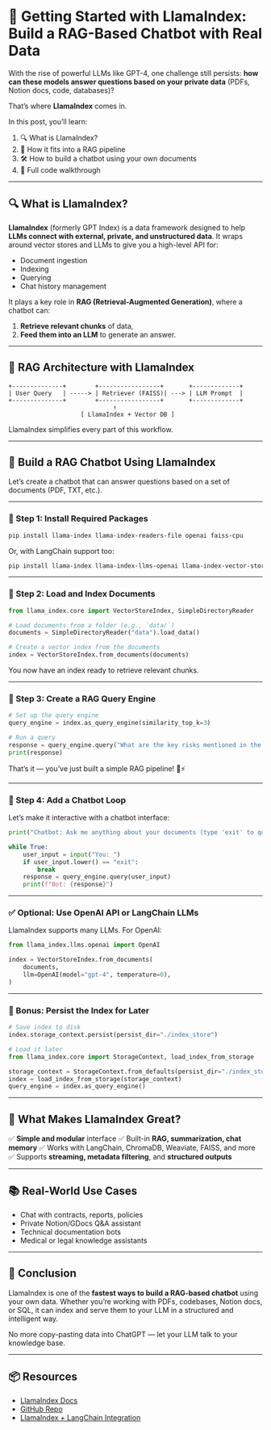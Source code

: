 # 🦙 Getting Started with LlamaIndex: Build a RAG-Based Chatbot with Real Data

With the rise of powerful LLMs like GPT-4, one challenge still persists: **how can these models answer questions based on your private data** (PDFs, Notion docs, code, databases)?

That’s where **LlamaIndex** comes in.

In this post, you’ll learn:

1. 🔍 What is LlamaIndex?
2. 🧠 How it fits into a RAG pipeline
3. 🛠️ How to build a chatbot using your own documents
4. 💬 Full code walkthrough

---

## 🔍 What is LlamaIndex?

**LlamaIndex** (formerly GPT Index) is a data framework designed to help **LLMs connect with external, private, and unstructured data**. It wraps around vector stores and LLMs to give you a high-level API for:

* Document ingestion
* Indexing
* Querying
* Chat history management

It plays a key role in **RAG (Retrieval-Augmented Generation)**, where a chatbot can:

1. **Retrieve relevant chunks** of data,
2. **Feed them into an LLM** to generate an answer.

---

## 🧠 RAG Architecture with LlamaIndex

```
+--------------+        +-----------------+       +-------------+
| User Query   | -----> | Retriever (FAISS)| ---> | LLM Prompt  |
+--------------+        +-----------------+       +-------------+
                             ↑
                    [ LlamaIndex + Vector DB ]
```

LlamaIndex simplifies every part of this workflow.

---

## 🚀 Build a RAG Chatbot Using LlamaIndex

Let’s create a chatbot that can answer questions based on a set of documents (PDF, TXT, etc.).

---

### 🧰 Step 1: Install Required Packages

```bash
pip install llama-index llama-index-readers-file openai faiss-cpu
```

Or, with LangChain support too:

```bash
pip install llama-index llama-index-llms-openai llama-index-vector-stores-faiss
```

---

### 📁 Step 2: Load and Index Documents

```python
from llama_index.core import VectorStoreIndex, SimpleDirectoryReader

# Load documents from a folder (e.g., `data/`)
documents = SimpleDirectoryReader("data").load_data()

# Create a vector index from the documents
index = VectorStoreIndex.from_documents(documents)
```

You now have an index ready to retrieve relevant chunks.

---

### 🧠 Step 3: Create a RAG Query Engine

```python
# Set up the query engine
query_engine = index.as_query_engine(similarity_top_k=3)

# Run a query
response = query_engine.query("What are the key risks mentioned in the contract?")
print(response)
```

That’s it — you’ve just built a simple RAG pipeline! 🧠⚡

---

### 💬 Step 4: Add a Chatbot Loop

Let’s make it interactive with a chatbot interface:

```python
print("Chatbot: Ask me anything about your documents (type 'exit' to quit)")

while True:
    user_input = input("You: ")
    if user_input.lower() == "exit":
        break
    response = query_engine.query(user_input)
    print(f"Bot: {response}")
```

---

### ✅ Optional: Use OpenAI API or LangChain LLMs

LlamaIndex supports many LLMs. For OpenAI:

```python
from llama_index.llms.openai import OpenAI

index = VectorStoreIndex.from_documents(
    documents,
    llm=OpenAI(model="gpt-4", temperature=0),
)
```

---

### 🧪 Bonus: Persist the Index for Later

```python
# Save index to disk
index.storage_context.persist(persist_dir="./index_store")

# Load it later
from llama_index.core import StorageContext, load_index_from_storage

storage_context = StorageContext.from_defaults(persist_dir="./index_store")
index = load_index_from_storage(storage_context)
query_engine = index.as_query_engine()
```

---

## 🧠 What Makes LlamaIndex Great?

✅ **Simple and modular** interface
✅ Built-in **RAG, summarization, chat memory**
✅ Works with LangChain, ChromaDB, Weaviate, FAISS, and more
✅ Supports **streaming, metadata filtering**, and **structured outputs**

---

## 📚 Real-World Use Cases

* Chat with contracts, reports, policies
* Private Notion/GDocs Q\&A assistant
* Technical documentation bots
* Medical or legal knowledge assistants

---

## 🏁 Conclusion

LlamaIndex is one of the **fastest ways to build a RAG-based chatbot** using your own data. Whether you’re working with PDFs, codebases, Notion docs, or SQL, it can index and serve them to your LLM in a structured and intelligent way.

No more copy-pasting data into ChatGPT — let your LLM talk to your knowledge base.

---

## 📦 Resources

* [LlamaIndex Docs](https://docs.llamaindex.ai/)
* [GitHub Repo](https://github.com/jerryjliu/llama_index)
* [LlamaIndex + LangChain Integration](https://docs.llamaindex.ai/en/stable/examples/langchain/)

